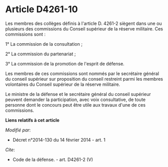 # Article D4261-10

Les membres des collèges définis à l'article D. 4261-2 siègent dans une ou plusieurs des commissions du Conseil supérieur de
la réserve militaire. Ces commissions sont : 

1° La commission de la consultation ; 

2° La commission du partenariat ; 

3° La commission de la promotion de l'esprit de défense. 

Les membres de ces commissions sont nommés par le secrétaire général du conseil supérieur sur proposition du conseil
restreint parmi les membres volontaires du Conseil supérieur de la réserve militaire. 

Le ministre de la défense et le secrétaire général du conseil supérieur peuvent demander la participation, avec voix
consultative, de toute personne dont le concours peut être utile aux travaux d'une de ces commissions.

**Liens relatifs à cet article**

_Modifié par_:

  - Décret n°2014-130 du 14 février 2014 - art. 1

_Cite_:

  - Code de la défense. - art. D4261-2 (V)
